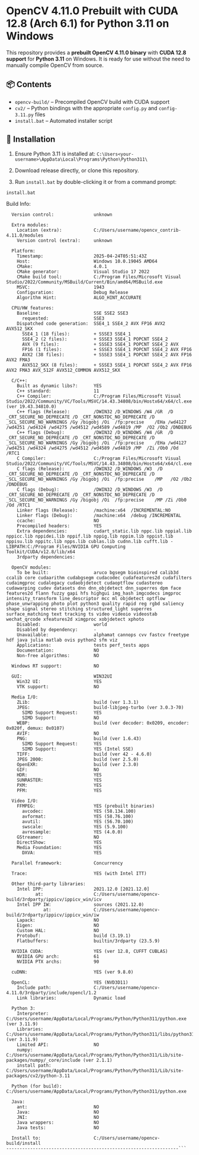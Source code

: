 # OpenCV 4.11.0 Prebuilt with CUDA 12.8 (Arch 6.1) for Python 3.11 on Windows

This repository provides a **prebuilt OpenCV 4.11.0 binary** with **CUDA 12.8 support** for **Python 3.11** on Windows. It is ready for use without the need to manually compile OpenCV from source.

## 📦 Contents

- `opencv-build/` – Precompiled OpenCV build with CUDA support
- `cv2/` – Python bindings with the appropriate `config.py` and `config-3.11.py` files
- `install.bat` – Automated installer script

## 🚀 Installation

1. Ensure Python 3.11 is installed at:
   ```C:\Users<your-username>\AppData\Local\Programs\Python\Python311\```

2. Download release directly, or clone this repository.

3. Run `install.bat` by double-clicking it or from a command prompt:
```bash
install.bat
```


Build Info:
```General configuration for OpenCV 4.11.0 =====================================
  Version control:               unknown

  Extra modules:
    Location (extra):            C:/Users/username/opencv_contrib-4.11.0/modules
    Version control (extra):     unknown

  Platform:
    Timestamp:                   2025-04-24T05:51:43Z
    Host:                        Windows 10.0.19045 AMD64
    CMake:                       4.0.1
    CMake generator:             Visual Studio 17 2022
    CMake build tool:            C:/Program Files/Microsoft Visual Studio/2022/Community/MSBuild/Current/Bin/amd64/MSBuild.exe
    MSVC:                        1943
    Configuration:               Debug Release
    Algorithm Hint:              ALGO_HINT_ACCURATE

  CPU/HW features:
    Baseline:                    SSE SSE2 SSE3
      requested:                 SSE3
    Dispatched code generation:  SSE4_1 SSE4_2 AVX FP16 AVX2 AVX512_SKX
      SSE4_1 (18 files):         + SSSE3 SSE4_1
      SSE4_2 (2 files):          + SSSE3 SSE4_1 POPCNT SSE4_2
      AVX (9 files):             + SSSE3 SSE4_1 POPCNT SSE4_2 AVX
      FP16 (1 files):            + SSSE3 SSE4_1 POPCNT SSE4_2 AVX FP16
      AVX2 (38 files):           + SSSE3 SSE4_1 POPCNT SSE4_2 AVX FP16 AVX2 FMA3
      AVX512_SKX (8 files):      + SSSE3 SSE4_1 POPCNT SSE4_2 AVX FP16 AVX2 FMA3 AVX_512F AVX512_COMMON AVX512_SKX

  C/C++:
    Built as dynamic libs?:      YES
    C++ standard:                11
    C++ Compiler:                C:/Program Files/Microsoft Visual Studio/2022/Community/VC/Tools/MSVC/14.43.34808/bin/Hostx64/x64/cl.exe  (ver 19.43.34810.0)
    C++ flags (Release):         /DWIN32 /D_WINDOWS /W4 /GR  /D _CRT_SECURE_NO_DEPRECATE /D _CRT_NONSTDC_NO_DEPRECATE /D _SCL_SECURE_NO_WARNINGS /Gy /bigobj /Oi  /fp:precise    /EHa /wd4127 /wd4251 /wd4324 /wd4275 /wd4512 /wd4589 /wd4819 /MP  /O2 /Ob2 /DNDEBUG
    C++ flags (Debug):           /DWIN32 /D_WINDOWS /W4 /GR  /D _CRT_SECURE_NO_DEPRECATE /D _CRT_NONSTDC_NO_DEPRECATE /D _SCL_SECURE_NO_WARNINGS /Gy /bigobj /Oi  /fp:precise    /EHa /wd4127 /wd4251 /wd4324 /wd4275 /wd4512 /wd4589 /wd4819 /MP  /Zi /Ob0 /Od /RTC1
    C Compiler:                  C:/Program Files/Microsoft Visual Studio/2022/Community/VC/Tools/MSVC/14.43.34808/bin/Hostx64/x64/cl.exe
    C flags (Release):           /DWIN32 /D_WINDOWS /W3  /D _CRT_SECURE_NO_DEPRECATE /D _CRT_NONSTDC_NO_DEPRECATE /D _SCL_SECURE_NO_WARNINGS /Gy /bigobj /Oi  /fp:precise    /MP   /O2 /Ob2 /DNDEBUG
    C flags (Debug):             /DWIN32 /D_WINDOWS /W3  /D _CRT_SECURE_NO_DEPRECATE /D _CRT_NONSTDC_NO_DEPRECATE /D _SCL_SECURE_NO_WARNINGS /Gy /bigobj /Oi  /fp:precise    /MP /Zi /Ob0 /Od /RTC1
    Linker flags (Release):      /machine:x64  /INCREMENTAL:NO
    Linker flags (Debug):        /machine:x64  /debug /INCREMENTAL
    ccache:                      NO
    Precompiled headers:         YES
    Extra dependencies:          cudart_static.lib nppc.lib nppial.lib nppicc.lib nppidei.lib nppif.lib nppig.lib nppim.lib nppist.lib nppisu.lib nppitc.lib npps.lib cublas.lib cudnn.lib cufft.lib -LIBPATH:C:/Program Files/NVIDIA GPU Computing Toolkit/CUDA/v12.8/lib/x64
    3rdparty dependencies:

  OpenCV modules:
    To be built:                 aruco bgsegm bioinspired calib3d ccalib core cudaarithm cudabgsegm cudacodec cudafeatures2d cudafilters cudaimgproc cudalegacy cudaobjdetect cudaoptflow cudastereo cudawarping cudev datasets dnn dnn_objdetect dnn_superres dpm face features2d flann fuzzy gapi hfs highgui img_hash imgcodecs imgproc intensity_transform line_descriptor mcc ml objdetect optflow phase_unwrapping photo plot python3 quality rapid reg rgbd saliency shape signal stereo stitching structured_light superres surface_matching text tracking ts video videoio videostab wechat_qrcode xfeatures2d ximgproc xobjdetect xphoto
    Disabled:                    world
    Disabled by dependency:      -
    Unavailable:                 alphamat cannops cvv fastcv freetype hdf java julia matlab ovis python2 sfm viz
    Applications:                tests perf_tests apps
    Documentation:               NO
    Non-free algorithms:         NO

  Windows RT support:            NO

  GUI:                           WIN32UI
    Win32 UI:                    YES
    VTK support:                 NO

  Media I/O:
    ZLib:                        build (ver 1.3.1)
    JPEG:                        build-libjpeg-turbo (ver 3.0.3-70)
      SIMD Support Request:      YES
      SIMD Support:              NO
    WEBP:                        build (ver decoder: 0x0209, encoder: 0x020f, demux: 0x0107)
    AVIF:                        NO
    PNG:                         build (ver 1.6.43)
      SIMD Support Request:      YES
      SIMD Support:              YES (Intel SSE)
    TIFF:                        build (ver 42 - 4.6.0)
    JPEG 2000:                   build (ver 2.5.0)
    OpenEXR:                     build (ver 2.3.0)
    GIF:                         NO
    HDR:                         YES
    SUNRASTER:                   YES
    PXM:                         YES
    PFM:                         YES

  Video I/O:
    FFMPEG:                      YES (prebuilt binaries)
      avcodec:                   YES (58.134.100)
      avformat:                  YES (58.76.100)
      avutil:                    YES (56.70.100)
      swscale:                   YES (5.9.100)
      avresample:                YES (4.0.0)
    GStreamer:                   NO
    DirectShow:                  YES
    Media Foundation:            YES
      DXVA:                      YES

  Parallel framework:            Concurrency

  Trace:                         YES (with Intel ITT)

  Other third-party libraries:
    Intel IPP:                   2021.12.0 [2021.12.0]
           at:                   C:/Users/username/opencv-build/3rdparty/ippicv/ippicv_win/icv
    Intel IPP IW:                sources (2021.12.0)
              at:                C:/Users/username/opencv-build/3rdparty/ippicv/ippicv_win/iw
    Lapack:                      NO
    Eigen:                       NO
    Custom HAL:                  NO
    Protobuf:                    build (3.19.1)
    Flatbuffers:                 builtin/3rdparty (23.5.9)

  NVIDIA CUDA:                   YES (ver 12.8, CUFFT CUBLAS)
    NVIDIA GPU arch:             61
    NVIDIA PTX archs:            90

  cuDNN:                         YES (ver 9.8.0)

  OpenCL:                        YES (NVD3D11)
    Include path:                C:/Users/username/opencv-4.11.0/3rdparty/include/opencl/1.2
    Link libraries:              Dynamic load

  Python 3:
    Interpreter:                 C:/Users/username/AppData/Local/Programs/Python/Python311/python.exe (ver 3.11.9)
    Libraries:                   C:/Users/username/AppData/Local/Programs/Python/Python311/libs/python311.lib (ver 3.11.9)
    Limited API:                 NO
    numpy:                       C:/Users/username/AppData/Local/Programs/Python/Python311/Lib/site-packages/numpy/_core/include (ver 2.1.1)
    install path:                C:/Users/username/AppData/Local/Programs/Python/Python311/Lib/site-packages/cv2/python-3.11

  Python (for build):            C:/Users/username/AppData/Local/Programs/Python/Python311/python.exe

  Java:
    ant:                         NO
    Java:                        NO
    JNI:                         NO
    Java wrappers:               NO
    Java tests:                  NO

  Install to:                    C:/Users/username/opencv-build/install
-----------------------------------------------------------------```
